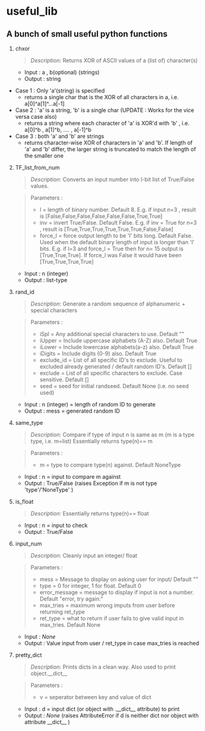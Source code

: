 # useful_lib
## A bunch of small useful python functions

1.  chxor
    > _Description:_ Returns XOR of ASCII values of a (list of) character(s)
    - Input : a , b(optional) (strings)
    - Output : string
   - Case 1 : Only 'a'(string) is specified
     *  returns a single char that is the XOR of all characters in a, i.e. a[0]^a[1]^...a[-1]
   - Case 2 : 'a' is a  string, 'b' is a single char (UPDATE : Works for the vice versa case also)
     *  returns a string where each character of 'a' is XOR'd with 'b' , i.e. a[0]^b , a[1]^b, .... , a[-1]^b
   - Case 3 : both 'a' and 'b' are strings
     *  returns character-wise XOR of characters in 'a' and 'b'. If length of 'a' and 'b' differ, the larger string is truncated to match the length of the smaller one

2.  TF_list_from_num
    > _Description:_ Converts an input number into l-bit list of True/False values. 
    
    > Parameters :
    > * l = length of binary number. Default 8. E.g. if input n=3 , result is [False,False,False,False,False,False,True,True]
    > * inv = invert True/False. Default False. E.g. if inv = True for n=3 , result is [True,True,True,True,True,True,False,False]
    > * force_l = force output length to be 'l' bits long. Default False. Used when the default binary length of input is longer than 'l' bits. E.g. if l=3 and force_l = True then for n= 15 output is  [True,True,True]. If force_l was False it would have been [True,True,True,True] 
     - Input : n (integer)
     - Output : list-type 

3.  rand_id
    > _Description:_ Generate a random sequence of alphanumeric + special characters 
    
    > Parameters :
    > * iSpl = Any additional special characters to use. Default ""
    > * iUpper = Include uppercase alphabets (A-Z) also. Default True
    > * iLower = Include lowercase alphabets(a-z) also. Default True
    > * iDigits = Include digits (0-9) also. Default True
    > * exclude_id = List of all specific ID's to exclude. Useful to excluded already generated / default random ID's. Default []
    > * exclude = List of all specific characters to exclude. Case sensitive. Default []
    > * seed = seed for initial randseed. Default None (i.e. no seed used)
     - Input : n (integer) = length of random ID to generate
     - Output : mess = generated random ID

4.  same_type
    > _Description:_ Compare if type of input n is same as m (m is a type type, i.e. m=list) Essentially returns type(n)== m
    
    > Parameters :
    > * m = type to compare type(n) against. Default NoneType
     - Input : n = input to compare m against
     - Output : True/False (raises Exception if m is not type 'type'/'NoneType' )

5.  is_float
    > _Description:_ Essentially returns type(n)== float
     - Input : n = input to check
     - Output : True/False 

6.  input_num
    > _Description:_  Cleanly input an integer/ float
    
    > Parameters :
    > * mess = Message to display on asking user for input/ Default ""
    > * type = 0 for integer, 1 for float. Default 0
    > * error_message = message to display if input is not a number. Default "error, try again:"
    > * max_tries = maximum wrong imputs from user before returning ret_type
    > * ret_type = what to return if user fails to give valid input in max_tries. Default None
     - Input : _None_
     - Output : Value input from user / ret_type in case max_tries is reached

7.  pretty_dict
    > _Description:_ Prints dicts in a clean way. Also used to print object.\_\_dict\_\_
    
    > Parameters :
    > * v = seperator between key and value of dict
     - Input : d = input dict (or object with .\_\_dict\_\_ attribute) to print
     - Output : _None_ (raises AttributeError if d is neither dict nor object with attribute \_\_dict\_\_ )



